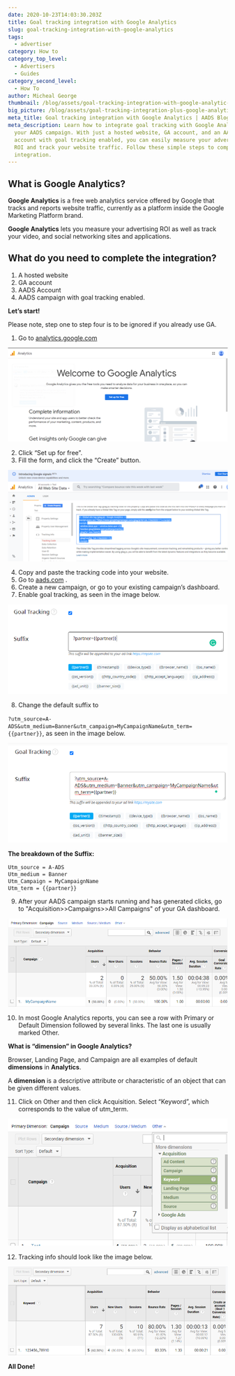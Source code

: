 ```yaml
---
date: 2020-10-23T14:03:30.203Z
title: Goal tracking integration with Google Analytics
slug: goal-tracking-integration-with-google-analytics
tags:
  - advertiser
category: How to
category_top_level:
  - Advertisers
  - Guides
category_second_level:
  - How To
author: Micheal George
thumbnail: /blog/assets/goal-tracking-integration-with-google-analytic-logo-main.png
big_picture: /blog/assets/goal-tracking-integration-plus-google-analytic-logo-square.png
meta_title: Goal tracking integration with Google Analytics | AADS Blog
meta_description: Learn how to integrate goal tracking with Google Analytics and
  your AADS campaign. With just a hosted website, GA account, and an AADS
  account with goal tracking enabled, you can easily measure your advertising
  ROI and track your website traffic. Follow these simple steps to complete the
  integration.
---
```

## What is Google Analytics?

**Google Analytics** is a free web analytics service offered by Google that tracks and reports website traffic, currently as a platform inside the Google Marketing Platform brand.

**Google Analytics** lets you measure your advertising ROI as well as track your video, and social networking sites and applications.

## What do you need to complete the integration?

1. A hosted website
2. GA account
3. AADS Account
4. AADS campaign with goal tracking enabled.

**Let’s start!**

Please note, step one to step four is to be ignored if you already use GA.

1. Go to [analytics.google.com](https://analytics.google.com) 

![Google Analytics Intro](../../static/assets/google-analytics-intro.png "Google Analytics Intro")

2. Click “Set up for free”.
3. Fill the form, and click the “Create” button.

![google analytics create property](../../static/assets/google-analytics-create-propery.png "google analytics create property")

4. Copy and paste the tracking code into your website.
5. Go to [aads.com](https://aads.com) .
6. Create a new campaign, or go to your existing campaign’s dashboard.
7. Enable goal tracking, as seen in the image below.

![Goal tracking partner](../../static/assets/goal-tracking-partner.png "Goal tracking partner")

8. Change the default suffix to

`?utm_source=A-ADS&utm_medium=Banner&utm_campaign=MyCampaignName&utm_term={{partner}}`,  as seen in the image below.

![Goal tracking](../../static/assets/goal-tracking.png "Goal tracking")

**The breakdown of the Suffix:**

```
Utm_source = A-ADS
Utm_medium = Banner
Utm_Campaign = MyCampaignName
Utm_term = {{partner}}
```

9. After your AADS campaign starts running and has generated clicks, go to "Acquisition>>Campaigns>>All Campaigns" of your  GA dashboard.

![Google Analytics campaigns](../../static/assets/campaign-mycompaign.png "Google Analytics campaigns")

10. In most Google Analytics reports, you can see a row with Primary or  Default Dimension followed by several links. The last one is usually marked Other.

**What is “dimension” in Google Analytics?**

Browser, Landing Page, and Campaign are all examples of default **dimensions** in **Analytics**.

A **dimension** is a descriptive attribute or characteristic of an object that can be given different values.

11. Click on Other and then click Acquisition. Select “Keyword”, which corresponds to the value of utm_term.

![campaign acquisition keyword](../../static/assets/campaign-acquisition-keyword.png "campaign acquisition keyword")

12. Tracking info should look like the image below.

![Google Analytics campaign summary](../../static/assets/campaign-summary.png "Google Analytics campaign summary")

**All Done!**
